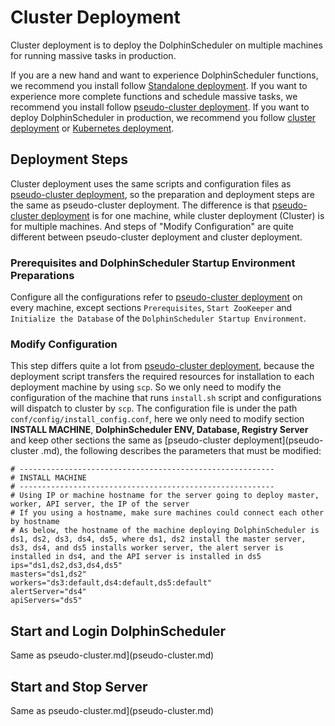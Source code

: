 # Cluster Deployment

Cluster deployment is to deploy the DolphinScheduler on multiple machines for running massive tasks in production.

If you are a new hand and want to experience DolphinScheduler functions, we recommend you install follow [Standalone deployment](standalone.md). If you want to experience more complete functions and schedule massive tasks, we recommend you install follow [pseudo-cluster deployment](pseudo-cluster.md). If you want to deploy DolphinScheduler in production, we recommend you follow [cluster deployment](cluster.md) or [Kubernetes deployment](kubernetes.md).

## Deployment Steps

Cluster deployment uses the same scripts and configuration files as [pseudo-cluster deployment](pseudo-cluster.md), so the preparation and deployment steps are the same as pseudo-cluster deployment. The difference is that [pseudo-cluster deployment](pseudo-cluster.md) is for one machine, while cluster deployment (Cluster) is for multiple machines. And steps of "Modify Configuration" are quite different between pseudo-cluster deployment and cluster deployment.

### Prerequisites and DolphinScheduler Startup Environment Preparations

Configure all the configurations refer to [pseudo-cluster deployment](pseudo-cluster.md) on every machine, except sections `Prerequisites`, `Start ZooKeeper` and `Initialize the Database` of the `DolphinScheduler Startup Environment`.

### Modify Configuration

This step differs quite a lot from [pseudo-cluster deployment](pseudo-cluster.md), because the deployment script transfers the required resources for installation to each deployment machine by using `scp`. So we only need to modify the configuration of the machine that runs `install.sh` script and configurations will dispatch to cluster by `scp`. The configuration file is under the path `conf/config/install_config.conf`, here we only need to modify section **INSTALL MACHINE**, **DolphinScheduler ENV, Database, Registry Server** and keep other sections the same as [pseudo-cluster deployment](pseudo-cluster .md), the following describes the parameters that must be modified:

```shell
# ---------------------------------------------------------
# INSTALL MACHINE
# ---------------------------------------------------------
# Using IP or machine hostname for the server going to deploy master, worker, API server, the IP of the server
# If you using a hostname, make sure machines could connect each other by hostname
# As below, the hostname of the machine deploying DolphinScheduler is ds1, ds2, ds3, ds4, ds5, where ds1, ds2 install the master server, ds3, ds4, and ds5 installs worker server, the alert server is installed in ds4, and the API server is installed in ds5
ips="ds1,ds2,ds3,ds4,ds5"
masters="ds1,ds2"
workers="ds3:default,ds4:default,ds5:default"
alertServer="ds4"
apiServers="ds5"
```

## Start and Login DolphinScheduler

Same as pseudo-cluster.md](pseudo-cluster.md)

## Start and Stop Server

Same as pseudo-cluster.md](pseudo-cluster.md)